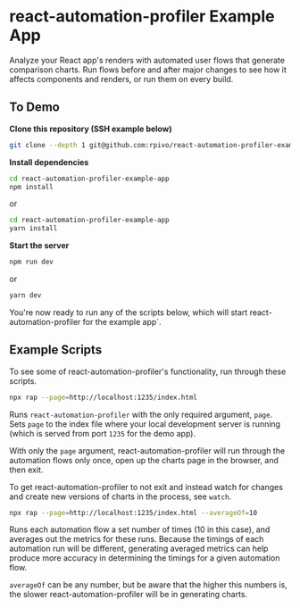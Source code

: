 # react-automation-profiler Example App

Analyze your React app's renders with automated user flows that generate comparison charts. Run flows before and after major changes to see how it affects components and renders, or run them on every build.

## To Demo

**Clone this repository (SSH example below)**

```sh
git clone --depth 1 git@github.com:rpivo/react-automation-profiler-example-app.git
```

**Install dependencies**

```sh
cd react-automation-profiler-example-app
npm install
```

or

```sh
cd react-automation-profiler-example-app
yarn install
```

**Start the server**

```sh
npm run dev
```

or

```sh
yarn dev
```

You're now ready to run any of the scripts below, which will start react-automation-profiler for the example app`.

## Example Scripts

To see some of react-automation-profiler's functionality, run through these scripts.

```sh
npx rap --page=http://localhost:1235/index.html
```

Runs `react-automation-profiler` with the only required argument, `page`. Sets `page` to the index file where your local development server is running (which is  served from port `1235` for the demo app).

With only the `page` argument, react-automation-profiler will run through the automation flows only once, open up the charts page in the browser, and then exit.

To get react-automation-profiler to not exit and instead watch for changes and create new versions of charts in the process, see `watch`.

```sh
npx rap --page=http://localhost:1235/index.html --averageOf=10
```

Runs each automation flow a set number of times (10 in this case), and averages out the metrics for these runs. Because the timings of each automation run will be different, generating averaged metrics can help produce more accuracy in determining the timings for a given automation flow.

`averageOf` can be any number, but be aware that the higher this numbers is, the slower react-automation-profiler will be in generating charts.
